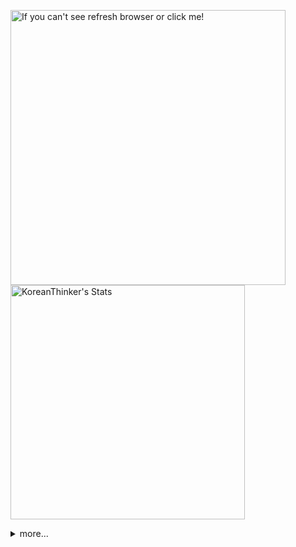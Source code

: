 <p  >
  <a target="_blank" href="https://github-readme-stats.vercel.app/api/wakatime?username=KoreanThinker&layout=compact&theme=dark&hide_border=true&langs_count=32" >
    <img width="440px"  src="https://github-readme-stats.vercel.app/api/wakatime?username=KoreanThinker&layout=compact&theme=dark&hide_border=true&langs_count=6" alt="If you can't see refresh browser or click me!" /> 
  </a>
    <img width="375px" src="https://github-readme-stats.vercel.app/api?username=KoreanThinker&theme=dark&hide_border=true&count_private=true" alt="KoreanThinker's Stats" />
</p>
<details>
<summary>more...</summary>
 
    
<!--START_SECTION:waka-->
**I'm a Night 🦉** 

```text
🌞 Morning    14 commits     ░░░░░░░░░░░░░░░░░░░░░░░░░   1.3% 
🌆 Daytime    358 commits    ████████░░░░░░░░░░░░░░░░░   33.33% 
🌃 Evening    611 commits    ██████████████░░░░░░░░░░░   56.89% 
🌙 Night      91 commits     ██░░░░░░░░░░░░░░░░░░░░░░░   8.47%

```
📅 **I'm Most Productive on Wednesday** 

```text
Monday       175 commits    ████░░░░░░░░░░░░░░░░░░░░░   16.29% 
Tuesday      175 commits    ████░░░░░░░░░░░░░░░░░░░░░   16.29% 
Wednesday    188 commits    ████░░░░░░░░░░░░░░░░░░░░░   17.5% 
Thursday     169 commits    ████░░░░░░░░░░░░░░░░░░░░░   15.74% 
Friday       151 commits    ███░░░░░░░░░░░░░░░░░░░░░░   14.06% 
Saturday     115 commits    ██░░░░░░░░░░░░░░░░░░░░░░░   10.71% 
Sunday       101 commits    ██░░░░░░░░░░░░░░░░░░░░░░░   9.4%

```


📊 **This Week I Spent My Time On** 

```text
⌚︎ Time Zone: Asia/Seoul

🐱‍💻 Projects: 
gilberto                 19 hrs 54 mins      ██████████████░░░░░░░░░░░   55.69% 
backend-nest             5 hrs 46 mins       ████░░░░░░░░░░░░░░░░░░░░░   16.14% 
front                    5 hrs 45 mins       ████░░░░░░░░░░░░░░░░░░░░░   16.12% 
homepage                 1 hr 24 mins        █░░░░░░░░░░░░░░░░░░░░░░░░   3.96% 
pires                    1 hr 15 mins        █░░░░░░░░░░░░░░░░░░░░░░░░   3.54%

```


 Last Updated on 11/12/2021
<!--END_SECTION:waka-->
</details>
